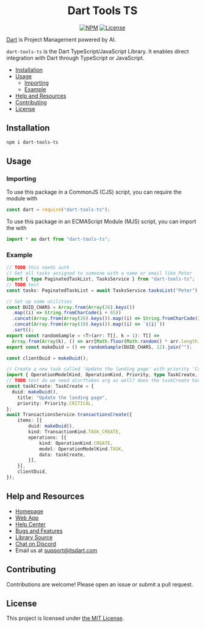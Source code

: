 <div align="center">
  <h1>Dart Tools TS</h1>
  <p>
    <a href="https://npmjs.com/package/dart-tools-ts"><img src="https://img.shields.io/npm/v/dart-tools-ts" alt="NPM"></a>
    <a href="LICENSE"><img src="https://img.shields.io/github/license/its-dart/dart-tools-ts" alt="License"></a>
  </p>
</div>

[Dart](https://itsdart.com?nr=1) is Project Management powered by AI.

`dart-tools-ts` is the Dart TypeScript/JavaScript Library. It enables direct integration with Dart through TypeScript or JavaScript.


- [Installation](#installation)
- [Usage](#usage)
  - [Importing](#importing)
  - [Example](#example)
- [Help and Resources](#help-and-resources)
- [Contributing](#contributing)
- [License](#license)



## Installation

```sh
npm i dart-tools-ts
```


## Usage


### Importing

To use this package in a CommonJS (CJS) script, you can require the module with
```ts
const dart = require("dart-tools-ts");
```

To use this package in an ECMAScript Module (MJS) script, you can import the with
```ts
import * as dart from "dart-tools-ts";
```

### Example

```ts
// TODO this needs auth
// Get all tasks assigned to someone with a name or email like Peter
import { type PaginatedTaskList, TasksService } from "dart-tools-ts";
// TODO test
const tasks: PaginatedTaskList = await TasksService.tasksList("Peter");

// Set up some utilities
const DUID_CHARS = Array.from(Array(26).keys())
  .map((i) => String.fromCharCode(i + 65))
  .concat(Array.from(Array(26).keys()).map((i) => String.fromCharCode(i + 97)))
  .concat(Array.from(Array(10).keys()).map((i) => `${i}`))
  .sort();
export const randomSample = <T>(arr: T[], k = 1): T[] =>
  Array.from(Array(k), () => arr[Math.floor(Math.random() * arr.length)]);
export const makeDuid = () => randomSample(DUID_CHARS, 12).join("");

const clientDuid = makeDuid();

// Create a new task called 'Update the landing page' with priority 'Critical' (i.e. p0)
import { OperationModelKind, OperationKind, Priority, type TaskCreate, TransactionKind, TransactionsService } from "dart-tools-ts";
// TODO test do we need xCsrftoken arg as well? does the taskCreate have any other secretly required fields?
const taskCreate: TaskCreate = {
  duid: makeDuid(),
    title: "Update the landing page",
    priority: Priority.CRITICAL,
};
await TransactionsService.transactionsCreate({
    items: [{
        duid: makeDuid(),
        kind: TransactionKind.TASK_CREATE,
        operations: [{
            kind: OperationKind.CREATE,
            model: OperationModelKind.TASK,
            data: taskCreate,
        }],
    }],
    clientDuid,
});
```


## Help and Resources

- [Homepage](https://www.itsdart.com/?nr=1)
- [Web App](https://app.itsdart.com/)
- [Help Center](https://help.itsdart.com/)
- [Bugs and Features](https://app.itsdart.com/p/r/JFyPnhL9En61)
- [Library Source](https://github.com/its-dart/dart-tools/)
- [Chat on Discord](https://discord.gg/RExv8jEkSh)
- Email us at [support@itsdart.com](mailto:support@itsdart.com)


## Contributing

Contributions are welcome! Please open an issue or submit a pull request.


## License

This project is licensed under [the MIT License](LICENSE).
